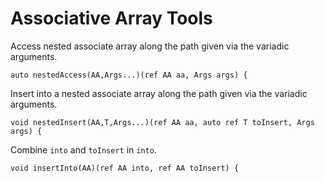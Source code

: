 # Associative Array Tools

Access nested associate array along the path given via the variadic arguments.
```dlang
auto nestedAccess(AA,Args...)(ref AA aa, Args args) {
```

Insert into a nested associate array along the path given via the variadic 
arguments.
```dlang
void nestedInsert(AA,T,Args...)(ref AA aa, auto ref T toInsert, Args args) {
```

Combine `into` and `toInsert` in `into`.
```dlang
void insertInto(AA)(ref AA into, ref AA toInsert) {
```
